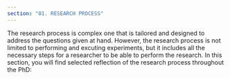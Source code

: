```yaml
---
section: "01. RESEARCH PROCESS"
---
```


The research process is complex one that is tailored and designed to address the questions given at hand. However, the research process is not limited to performing and excuting experiments, but it includes all the necessary steps for a researcher to be able to perform the research. In this section, you will find selected reflection of the research process throughout the PhD: